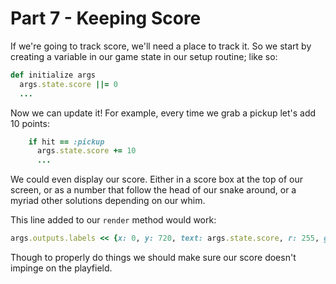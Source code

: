 # Part 7 - Keeping Score


If we're going to track score, we'll need a place to track it.  So we start by creating a variable in our game state in our setup routine; like so:
```ruby
def initialize args
  args.state.score ||= 0
  ...
```

Now we can update it!  For example, every time we grab a pickup let's add 10 points:
```ruby
    if hit == :pickup
      args.state.score += 10
      ...
```

We could even display our score.  Either in a score box at the top of our screen, or as a number that follow the head of our snake around, or a myriad other solutions depending on our whim.

This line added to our `render` method would work:
```ruby
args.outputs.labels << {x: 0, y: 720, text: args.state.score, r: 255, g: 255, b: 255}
```

Though to properly do things we should make sure our score doesn't impinge on the playfield.